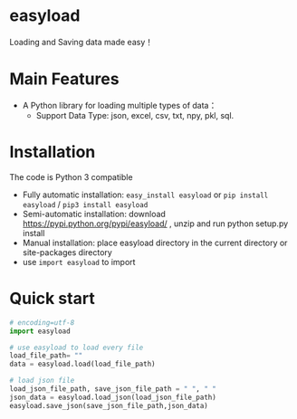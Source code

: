 easyload
========
Loading and Saving data made easy！

Main Features
====
-  A Python library for loading multiple types of data：
   -  Support Data Type: json, excel, csv, txt, npy, pkl, sql.

Installation
========
The code is Python 3 compatible

-  Fully automatic installation: ``easy_install easyload`` or ``pip install easyload`` / ``pip3 install easyload``
-  Semi-automatic installation: download https://pypi.python.org/pypi/easyload/ , unzip and run python setup.py install
-  Manual installation: place easyload directory in the current directory or site-packages directory
-  use ``import easyload`` to import


Quick start
========
```python
# encoding=utf-8
import easyload

# use easyload to load every file
load_file_path= ""
data = easyload.load(load_file_path)

# load json file
load_json_file_path, save_json_file_path = " ", " "
json_data = easyload.load_json(load_json_file_path)
easyload.save_json(save_json_file_path,json_data)
```
